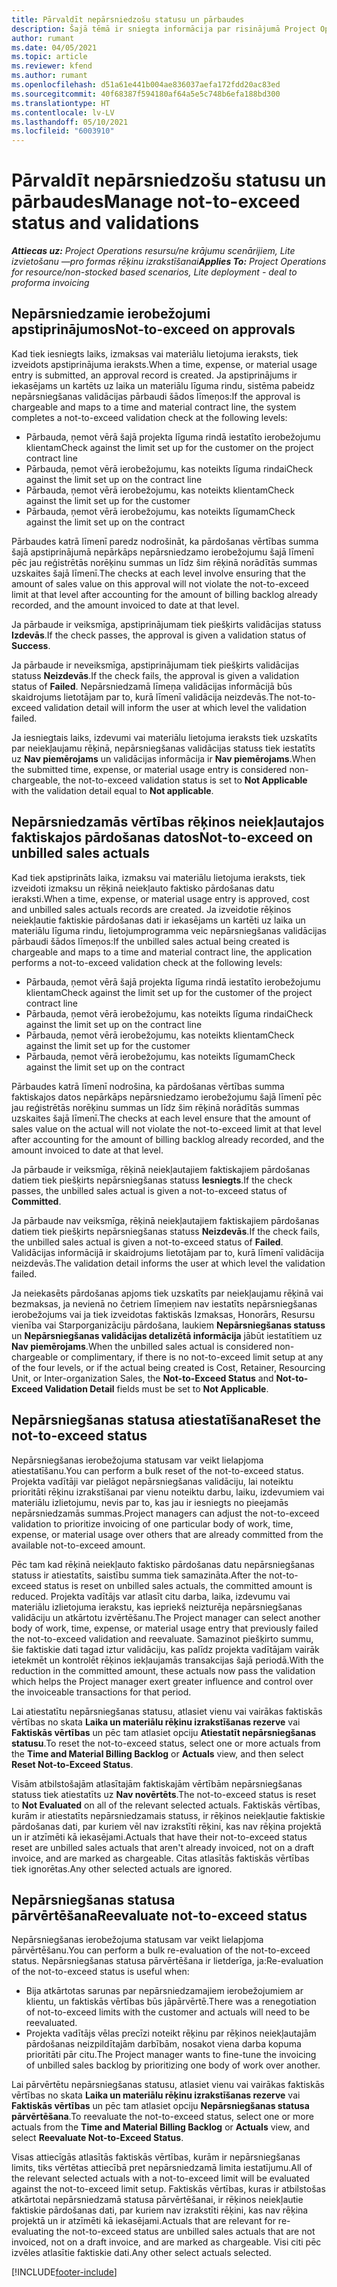 ```yaml
---
title: Pārvaldīt nepārsniedzošu statusu un pārbaudes
description: Šajā tēmā ir sniegta informācija par risinājumā Project Operations veiktajām nepārsniedzamā ierobežojuma pārbaudēm.
author: rumant
ms.date: 04/05/2021
ms.topic: article
ms.reviewer: kfend
ms.author: rumant
ms.openlocfilehash: d51a61e441b004ae836037aefa172fdd20ac83ed
ms.sourcegitcommit: 40f68387f594180af64a5e5c748b6efa188bd300
ms.translationtype: HT
ms.contentlocale: lv-LV
ms.lasthandoff: 05/10/2021
ms.locfileid: "6003910"
---
```

# <a name="manage-not-to-exceed-status-and-validations"></a><span data-ttu-id="aff93-103">Pārvaldīt nepārsniedzošu statusu un pārbaudes</span><span class="sxs-lookup"><span data-stu-id="aff93-103">Manage not-to-exceed status and validations</span></span> 

<span data-ttu-id="aff93-104">_**Attiecas uz:** Project Operations resursu/ne krājumu scenārijiem, Lite izvietošanu —pro formas rēķinu izrakstīšanai_</span><span class="sxs-lookup"><span data-stu-id="aff93-104">_**Applies To:** Project Operations for resource/non-stocked based scenarios, Lite deployment - deal to proforma invoicing_</span></span>

## <a name="not-to-exceed-on-approvals"></a><span data-ttu-id="aff93-105">Nepārsniedzamie ierobežojumi apstiprinājumos</span><span class="sxs-lookup"><span data-stu-id="aff93-105">Not-to-exceed on approvals</span></span>

<span data-ttu-id="aff93-106">Kad tiek iesniegts laiks, izmaksas vai materiālu lietojuma ieraksts, tiek izveidots apstiprinājuma ieraksts.</span><span class="sxs-lookup"><span data-stu-id="aff93-106">When a time, expense, or material usage entry is submitted, an approval record is created.</span></span> <span data-ttu-id="aff93-107">Ja apstiprinājums ir iekasējams un kartēts uz laika un materiālu līguma rindu, sistēma pabeidz nepārsniegšanas validācijas pārbaudi šādos līmeņos:</span><span class="sxs-lookup"><span data-stu-id="aff93-107">If the approval is chargeable and maps to a time and material contract line, the system completes a not-to-exceed validation check at the following levels:</span></span>

  - <span data-ttu-id="aff93-108">Pārbauda, ņemot vērā šajā projekta līguma rindā iestatīto ierobežojumu klientam</span><span class="sxs-lookup"><span data-stu-id="aff93-108">Check against the limit set up for the customer on the project contract line</span></span>
  - <span data-ttu-id="aff93-109">Pārbauda, ņemot vērā ierobežojumu, kas noteikts līguma rindai</span><span class="sxs-lookup"><span data-stu-id="aff93-109">Check against the limit set up on the contract line</span></span>
  - <span data-ttu-id="aff93-110">Pārbauda, ņemot vērā ierobežojumu, kas noteikts klientam</span><span class="sxs-lookup"><span data-stu-id="aff93-110">Check against the limit set up for the customer</span></span>
  - <span data-ttu-id="aff93-111">Pārbauda, ņemot vērā ierobežojumu, kas noteikts līgumam</span><span class="sxs-lookup"><span data-stu-id="aff93-111">Check against the limit set up on the contract</span></span>

<span data-ttu-id="aff93-112">Pārbaudes katrā līmenī paredz nodrošināt, ka pārdošanas vērtības summa šajā apstiprinājumā nepārkāps nepārsniedzamo ierobežojumu šajā līmenī pēc jau reģistrētās norēķinu summas un līdz šim rēķinā norādītās summas uzskaites šajā līmenī.</span><span class="sxs-lookup"><span data-stu-id="aff93-112">The checks at each level involve ensuring that the amount of sales value on this approval will not violate the not-to-exceed limit at that level after accounting for the amount of billing backlog already recorded, and the amount invoiced to date at that level.</span></span>

<span data-ttu-id="aff93-113">Ja pārbaude ir veiksmīga, apstiprinājumam tiek piešķirts validācijas statuss **Izdevās**.</span><span class="sxs-lookup"><span data-stu-id="aff93-113">If the check passes, the approval is given a validation status of **Success**.</span></span>

<span data-ttu-id="aff93-114">Ja pārbaude ir neveiksmīga, apstiprinājumam tiek piešķirts validācijas statuss **Neizdevās**.</span><span class="sxs-lookup"><span data-stu-id="aff93-114">If the check fails, the approval is given a validation status of **Failed**.</span></span> <span data-ttu-id="aff93-115">Nepārsniedzamā līmeņa validācijas informācijā būs skaidrojums lietotājam par to, kurā līmenī validācija neizdevās.</span><span class="sxs-lookup"><span data-stu-id="aff93-115">The not-to-exceed validation detail will inform the user at which level the validation failed.</span></span>

<span data-ttu-id="aff93-116">Ja iesniegtais laiks, izdevumi vai materiālu lietojuma ieraksts tiek uzskatīts par neiekļaujamu rēķinā, nepārsniegšanas validācijas statuss tiek iestatīts uz **Nav piemērojams** un validācijas informācija ir **Nav piemērojams**.</span><span class="sxs-lookup"><span data-stu-id="aff93-116">When the submitted time, expense, or material usage entry is considered non-chargeable, the not-to-exceed validation status is set to **Not Applicable** with the validation detail equal to **Not applicable**.</span></span>

## <a name="not-to-exceed-on-unbilled-sales-actuals"></a><span data-ttu-id="aff93-117">Nepārsniedzamās vērtības rēķinos neiekļautajos faktiskajos pārdošanas datos</span><span class="sxs-lookup"><span data-stu-id="aff93-117">Not-to-exceed on unbilled sales actuals</span></span>

<span data-ttu-id="aff93-118">Kad tiek apstiprināts laika, izmaksu vai materiālu lietojuma ieraksts, tiek izveidoti izmaksu un rēķinā neiekļauto faktisko pārdošanas datu ieraksti.</span><span class="sxs-lookup"><span data-stu-id="aff93-118">When a time, expense, or material usage entry is approved, cost and unbilled sales actuals records are created.</span></span> <span data-ttu-id="aff93-119">Ja izveidotie rēķinos neiekļautie faktiskie pārdošanas dati ir iekasējams un kartēti uz laika un materiālu līguma rindu, lietojumprogramma veic nepārsniegšanas validācijas pārbaudi šādos līmeņos:</span><span class="sxs-lookup"><span data-stu-id="aff93-119">If the unbilled sales actual being created is chargeable and maps to a time and material contract line, the application performs a not-to-exceed validation check at the following levels:</span></span>

  - <span data-ttu-id="aff93-120">Pārbauda, ņemot vērā šajā projekta līguma rindā iestatīto ierobežojumu klientam</span><span class="sxs-lookup"><span data-stu-id="aff93-120">Check against the limit set up for the customer of the project contract line</span></span>
  - <span data-ttu-id="aff93-121">Pārbauda, ņemot vērā ierobežojumu, kas noteikts līguma rindai</span><span class="sxs-lookup"><span data-stu-id="aff93-121">Check against the limit set up on the contract line</span></span>
  - <span data-ttu-id="aff93-122">Pārbauda, ņemot vērā ierobežojumu, kas noteikts klientam</span><span class="sxs-lookup"><span data-stu-id="aff93-122">Check against the limit set up for the customer</span></span>
  - <span data-ttu-id="aff93-123">Pārbauda, ņemot vērā ierobežojumu, kas noteikts līgumam</span><span class="sxs-lookup"><span data-stu-id="aff93-123">Check against the limit set up on the contract</span></span>

<span data-ttu-id="aff93-124">Pārbaudes katrā līmenī nodrošina, ka pārdošanas vērtības summa faktiskajos datos nepārkāps nepārsniedzamo ierobežojumu šajā līmenī pēc jau reģistrētās norēķinu summas un līdz šim rēķinā norādītās summas uzskaites šajā līmenī.</span><span class="sxs-lookup"><span data-stu-id="aff93-124">The checks at each level ensure that the amount of sales value on the actual will not violate the not-to-exceed limit at that level after accounting for the amount of billing backlog already recorded, and the amount invoiced to date at that level.</span></span>

<span data-ttu-id="aff93-125">Ja pārbaude ir veiksmīga, rēķinā neiekļautajiem faktiskajiem pārdošanas datiem tiek piešķirts nepārsniegšanas statuss **Iesniegts**.</span><span class="sxs-lookup"><span data-stu-id="aff93-125">If the check passes, the unbilled sales actual is given a not-to-exceed status of **Committed**.</span></span>

<span data-ttu-id="aff93-126">Ja pārbaude nav veiksmīga, rēķinā neiekļautajiem faktiskajiem pārdošanas datiem tiek piešķirts nepārsniegšanas statuss **Neizdevās**.</span><span class="sxs-lookup"><span data-stu-id="aff93-126">If the check fails, the unbilled sales actual is given a not-to-exceed status of **Failed**.</span></span> <span data-ttu-id="aff93-127">Validācijas informācijā ir skaidrojums lietotājam par to, kurā līmenī validācija neizdevās.</span><span class="sxs-lookup"><span data-stu-id="aff93-127">The validation detail informs the user at which level the validation failed.</span></span>

<span data-ttu-id="aff93-128">Ja neiekasēts pārdošanas apjoms tiek uzskatīts par neiekļaujamu rēķinā vai bezmaksas, ja nevienā no četriem līmeņiem nav iestatīts nepārsniegšanas ierobežojums vai ja tiek izveidotas faktiskās Izmaksas, Honorārs, Resursu vienība vai Starporganizāciju pārdošana, laukiem **Nepārsniegšanas statuss** un **Nepārsniegšanas validācijas detalizētā informācija** jābūt iestatītiem uz **Nav piemērojams**.</span><span class="sxs-lookup"><span data-stu-id="aff93-128">When the unbilled sales actual is considered non-chargeable or complimentary, if there is no not-to-exceed limit setup at any of the four levels, or if the actual being created is Cost, Retainer, Resourcing Unit, or Inter-organization Sales, the **Not-to-Exceed Status** and **Not-to-Exceed Validation Detail** fields must be set to **Not Applicable**.</span></span>

## <a name="reset-the-not-to-exceed-status"></a><span data-ttu-id="aff93-129">Nepārsniegšanas statusa atiestatīšana</span><span class="sxs-lookup"><span data-stu-id="aff93-129">Reset the not-to-exceed status</span></span>

<span data-ttu-id="aff93-130">Nepārsniegšanas ierobežojuma statusam var veikt lielapjoma atiestatīšanu.</span><span class="sxs-lookup"><span data-stu-id="aff93-130">You can perform a bulk reset of the not-to-exceed status.</span></span> <span data-ttu-id="aff93-131">Projekta vadītāji var pielāgot nepārsniegšanas validāciju, lai noteiktu prioritāti rēķinu izrakstīšanai par vienu noteiktu darbu, laiku, izdevumiem vai materiālu izlietojumu, nevis par to, kas jau ir iesniegts no pieejamās nepārsniedzamās summas.</span><span class="sxs-lookup"><span data-stu-id="aff93-131">Project managers can adjust the not-to-exceed validation to prioritize invoicing of one particular body of work, time, expense, or material usage over others that are already committed from the available not-to-exceed amount.</span></span>

<span data-ttu-id="aff93-132">Pēc tam kad rēķinā neiekļauto faktisko pārdošanas datu nepārsniegšanas statuss ir atiestatīts, saistību summa tiek samazināta.</span><span class="sxs-lookup"><span data-stu-id="aff93-132">After the not-to-exceed status is reset on unbilled sales actuals, the committed amount is reduced.</span></span> <span data-ttu-id="aff93-133">Projekta vadītājs var atlasīt citu darba, laika, izdevumu vai materiālu izlietojuma ierakstu, kas iepriekš neizturēja nepārsniegšanas validāciju un atkārtotu izvērtēšanu.</span><span class="sxs-lookup"><span data-stu-id="aff93-133">The Project manager can select another body of work, time, expense, or material usage entry that previously failed the not-to-exceed validation and reevaluate.</span></span> <span data-ttu-id="aff93-134">Samazinot piešķirto summu, šie faktiskie dati tagad iztur validāciju, kas palīdz projekta vadītājam vairāk ietekmēt un kontrolēt rēķinos iekļaujamās transakcijas šajā periodā.</span><span class="sxs-lookup"><span data-stu-id="aff93-134">With the reduction in the committed amount, these actuals now pass the validation which helps the Project manager exert greater influence and control over the invoiceable transactions for that period.</span></span>

<span data-ttu-id="aff93-135">Lai atiestatītu nepārsniegšanas statusu, atlasiet vienu vai vairākas faktiskās vērtības no skata **Laika un materiālu rēķinu izrakstīšanas rezerve** vai **Faktiskās vērtības** un pēc tam atlasiet opciju **Atiestatīt nepārsniegšanas statusu**.</span><span class="sxs-lookup"><span data-stu-id="aff93-135">To reset the not-to-exceed status, select one or more actuals from the **Time and Material Billing Backlog** or **Actuals** view, and then select **Reset Not-to-Exceed Status**.</span></span>

<span data-ttu-id="aff93-136">Visām atbilstošajām atlasītajām faktiskajām vērtībām nepārsniegšanas statuss tiek atiestatīts uz **Nav novērtēts**.</span><span class="sxs-lookup"><span data-stu-id="aff93-136">The not-to-exceed status is reset to **Not Evaluated** on all of the relevant selected actuals.</span></span> <span data-ttu-id="aff93-137">Faktiskās vērtības, kurām ir atiestatīts nepārsniedzamais statuss, ir rēķinos neiekļautie faktiskie pārdošanas dati, par kuriem vēl nav izrakstīti rēķini, kas nav rēķina projektā un ir atzīmēti kā iekasējami.</span><span class="sxs-lookup"><span data-stu-id="aff93-137">Actuals that have their not-to-exceed status reset are unbilled sales actuals that aren't already invoiced, not on a draft invoice, and are marked as chargeable.</span></span> <span data-ttu-id="aff93-138">Citas atlasītās faktiskās vērtības tiek ignorētas.</span><span class="sxs-lookup"><span data-stu-id="aff93-138">Any other selected actuals are ignored.</span></span>

## <a name="reevaluate-not-to-exceed-status"></a><span data-ttu-id="aff93-139">Nepārsniegšanas statusa pārvērtēšana</span><span class="sxs-lookup"><span data-stu-id="aff93-139">Reevaluate not-to-exceed status</span></span>

<span data-ttu-id="aff93-140">Nepārsniegšanas ierobežojuma statusam var veikt lielapjoma pārvērtēšanu.</span><span class="sxs-lookup"><span data-stu-id="aff93-140">You can perform a bulk re-evaluation of the not-to-exceed status.</span></span> <span data-ttu-id="aff93-141">Nepārsniegšanas statusa pārvērtēšana ir lietderīga, ja:</span><span class="sxs-lookup"><span data-stu-id="aff93-141">Re-evaluation of the not-to-exceed status is useful when:</span></span>

  - <span data-ttu-id="aff93-142">Bija atkārtotas sarunas par nepārsniedzamajiem ierobežojumiem ar klientu, un faktiskās vērtības būs jāpārvērtē.</span><span class="sxs-lookup"><span data-stu-id="aff93-142">There was a renegotiation of not-to-exceed limits with the customer and actuals will need to be reevaluated.</span></span>
  - <span data-ttu-id="aff93-143">Projekta vadītājs vēlas precīzi noteikt rēķinu par rēķinos neiekļautajām pārdošanas neizpildītajām darbībām, nosakot viena darba kopuma prioritāti pār citu.</span><span class="sxs-lookup"><span data-stu-id="aff93-143">The Project manager wants to fine-tune the invoicing of unbilled sales backlog by prioritizing one body of work over another.</span></span>

<span data-ttu-id="aff93-144">Lai pārvērtētu nepārsniegšanas statusu, atlasiet vienu vai vairākas faktiskās vērtības no skata **Laika un materiālu rēķinu izrakstīšanas rezerve** vai **Faktiskās vērtības** un pēc tam atlasiet opciju **Nepārsniegšanas statusa pārvērtēšana**.</span><span class="sxs-lookup"><span data-stu-id="aff93-144">To reevaluate the not-to-exceed status, select one or more actuals from the **Time and Material Billing Backlog** or **Actuals** view, and select **Reevaluate Not-to-Exceed Status**.</span></span>

<span data-ttu-id="aff93-145">Visas attiecīgās atlasītās faktiskās vērtības, kurām ir nepārsniegšanas limits, tiks vērtētas attiecībā pret nepārsniedzamā limita iestatījumu.</span><span class="sxs-lookup"><span data-stu-id="aff93-145">All of the relevant selected actuals with a not-to-exceed limit will be evaluated against the not-to-exceed limit setup.</span></span> <span data-ttu-id="aff93-146">Faktiskās vērtības, kuras ir atbilstošas atkārtotai nepārsniedzamā statusa pārvērtēšanai, ir rēķinos neiekļautie faktiskie pārdošanas dati, par kuriem nav izrakstīti rēķini, kas nav rēķina projektā un ir atzīmēti kā iekasējami.</span><span class="sxs-lookup"><span data-stu-id="aff93-146">Actuals that are relevant for re-evaluating the not-to-exceed status are unbilled sales actuals that are not invoiced, not on a draft invoice, and are marked as chargeable.</span></span> <span data-ttu-id="aff93-147">Visi citi pēc izvēles atlasītie faktiskie dati.</span><span class="sxs-lookup"><span data-stu-id="aff93-147">Any other select actuals selected.</span></span>


[!INCLUDE[footer-include](../../includes/footer-banner.md)]
